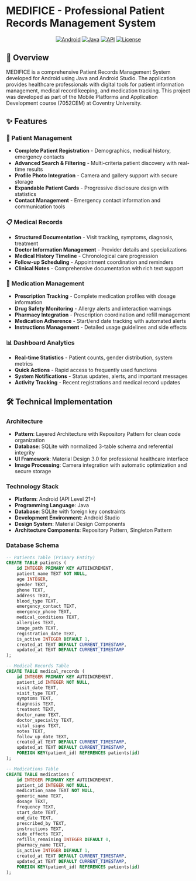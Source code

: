 # MEDIFICE - Professional Patient Records Management System

<div align="center">
  
  [![Android](https://img.shields.io/badge/Platform-Android-green.svg)](https://android.com)
  [![Java](https://img.shields.io/badge/Language-Java-orange.svg)](https://java.com)
  [![API](https://img.shields.io/badge/API-21%2B-brightgreen.svg)](https://android-arsenal.com/api?level=21)
  [![License](https://img.shields.io/badge/License-MIT-blue.svg)](LICENSE)
</div>

## 📱 Overview

MEDIFICE is a comprehensive Patient Records Management System developed for Android using Java and Android Studio. The application provides healthcare professionals with digital tools for patient information management, medical record keeping, and medication tracking. This project was developed as part of the Mobile Platforms and Application Development course (7052CEM) at Coventry University.

## ✨ Features

### 🏥 Patient Management
- **Complete Patient Registration** - Demographics, medical history, emergency contacts
- **Advanced Search & Filtering** - Multi-criteria patient discovery with real-time results
- **Profile Photo Integration** - Camera and gallery support with secure storage
- **Expandable Patient Cards** - Progressive disclosure design with statistics
- **Contact Management** - Emergency contact information and communication tools

### 📋 Medical Records
- **Structured Documentation** - Visit tracking, symptoms, diagnosis, treatment
- **Doctor Information Management** - Provider details and specializations
- **Medical History Timeline** - Chronological care progression
- **Follow-up Scheduling** - Appointment coordination and reminders
- **Clinical Notes** - Comprehensive documentation with rich text support

### 💊 Medication Management
- **Prescription Tracking** - Complete medication profiles with dosage information
- **Drug Safety Monitoring** - Allergy alerts and interaction warnings
- **Pharmacy Integration** - Prescription coordination and refill management
- **Medication Adherence** - Start/end date tracking with automated alerts
- **Instructions Management** - Detailed usage guidelines and side effects

### 📊 Dashboard Analytics
- **Real-time Statistics** - Patient counts, gender distribution, system metrics
- **Quick Actions** - Rapid access to frequently used functions
- **System Notifications** - Status updates, alerts, and important messages
- **Activity Tracking** - Recent registrations and medical record updates

## 🛠️ Technical Implementation

### **Architecture**
- **Pattern**: Layered Architecture with Repository Pattern for clean code organization
- **Database**: SQLite with normalized 3-table schema and referential integrity
- **UI Framework**: Material Design 3.0 for professional healthcare interface
- **Image Processing**: Camera integration with automatic optimization and secure storage

### **Technology Stack**
- **Platform**: Android (API Level 21+)
- **Programming Language**: Java
- **Database**: SQLite with foreign key constraints
- **Development Environment**: Android Studio
- **Design System**: Material Design Components
- **Architecture Components**: Repository Pattern, Singleton Pattern

### **Database Schema**
```sql
-- Patients Table (Primary Entity)
CREATE TABLE patients (
    id INTEGER PRIMARY KEY AUTOINCREMENT,
    patient_name TEXT NOT NULL,
    age INTEGER,
    gender TEXT,
    phone TEXT,
    address TEXT,
    blood_type TEXT,
    emergency_contact TEXT,
    emergency_phone TEXT,
    medical_conditions TEXT,
    allergies TEXT,
    image_path TEXT,
    registration_date TEXT,
    is_active INTEGER DEFAULT 1,
    created_at TEXT DEFAULT CURRENT_TIMESTAMP,
    updated_at TEXT DEFAULT CURRENT_TIMESTAMP
);

-- Medical Records Table
CREATE TABLE medical_records (
    id INTEGER PRIMARY KEY AUTOINCREMENT,
    patient_id INTEGER NOT NULL,
    visit_date TEXT,
    visit_type TEXT,
    symptoms TEXT,
    diagnosis TEXT,
    treatment TEXT,
    doctor_name TEXT,
    doctor_specialty TEXT,
    vital_signs TEXT,
    notes TEXT,
    follow_up_date TEXT,
    created_at TEXT DEFAULT CURRENT_TIMESTAMP,
    updated_at TEXT DEFAULT CURRENT_TIMESTAMP,
    FOREIGN KEY(patient_id) REFERENCES patients(id)
);

-- Medications Table
CREATE TABLE medications (
    id INTEGER PRIMARY KEY AUTOINCREMENT,
    patient_id INTEGER NOT NULL,
    medication_name TEXT NOT NULL,
    generic_name TEXT,
    dosage TEXT,
    frequency TEXT,
    start_date TEXT,
    end_date TEXT,
    prescribed_by TEXT,
    instructions TEXT,
    side_effects TEXT,
    refills_remaining INTEGER DEFAULT 0,
    pharmacy_name TEXT,
    is_active INTEGER DEFAULT 1,
    created_at TEXT DEFAULT CURRENT_TIMESTAMP,
    updated_at TEXT DEFAULT CURRENT_TIMESTAMP,
    FOREIGN KEY(patient_id) REFERENCES patients(id)
);
